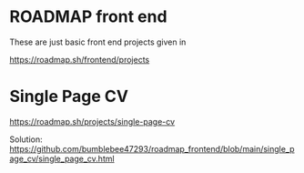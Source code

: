 # ROADMAP front end

These are just basic front end projects given in

https://roadmap.sh/frontend/projects


# Single Page CV
https://roadmap.sh/projects/single-page-cv

Solution: https://github.com/bumblebee47293/roadmap_frontend/blob/main/single_page_cv/single_page_cv.html
